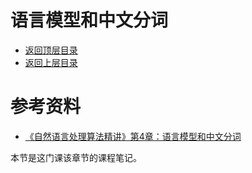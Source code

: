# 语言模型和中文分词

* [返回顶层目录](../../../SUMMARY.md)
* [返回上层目录](../natural-language-processing.md)







# 参考资料

* [《自然语言处理算法精讲》第4章：语言模型和中文分词](http://www.chinahadoop.cn/course/1344)

本节是这门课该章节的课程笔记。



















